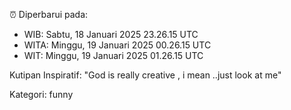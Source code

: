 ⏰ Diperbarui pada:
- WIB: Sabtu, 18 Januari 2025 23.26.15 UTC
- WITA: Minggu, 19 Januari 2025 00.26.15 UTC
- WIT: Minggu, 19 Januari 2025 01.26.15 UTC

Kutipan Inspiratif:
"God is really creative , i mean ..just look at me"


Kategori: funny


